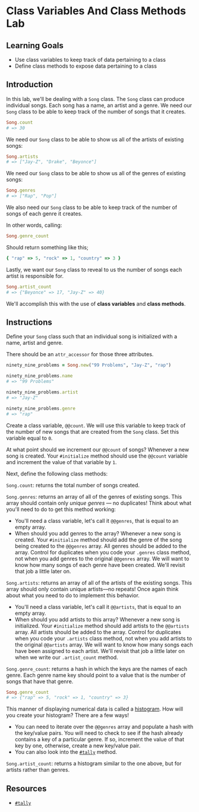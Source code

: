 # Class Variables And Class Methods Lab

## Learning Goals

- Use class variables to keep track of data pertaining to a class
- Define class methods to expose data pertaining to a class

## Introduction

In this lab, we'll be dealing with a `Song` class. The `Song` class can produce
individual songs. Each song has a name, an artist and a genre. We need our
`Song` class to be able to keep track of the number of songs that it creates.

```ruby
Song.count
# => 30
```

We need our `Song` class to be able to show us all of the artists of existing
songs:

```ruby
Song.artists
# => ["Jay-Z", "Drake", "Beyonce"]
```

We need our `Song` class to be able to show us all of the genres of existing
songs:

```ruby
Song.genres
# => ["Rap", "Pop"]
```

We also need our `Song` class to be able to keep track of the number of songs of
each genre it creates.

In other words, calling:

```ruby
Song.genre_count
```

Should return something like this;

```ruby
{ "rap" => 5, "rock" => 1, "country" => 3 }
```

Lastly, we want our `Song` class to reveal to us the number of songs each artist
is responsible for.

```ruby
Song.artist_count
# => {"Beyonce" => 17, "Jay-Z" => 40}
```

We'll accomplish this with the use of **class variables** and **class methods**.

## Instructions

Define your `Song` class such that an individual song is initialized with a
name, artist and genre.

There should be an `attr_accessor` for those three attributes.

```ruby
ninety_nine_problems = Song.new("99 Problems", "Jay-Z", "rap")

ninety_nine_problems.name
# => "99 Problems"

ninety_nine_problems.artist
# => "Jay-Z"

ninety_nine_problems.genre
# => "rap"
```

Create a class variable, `@@count`. We will use this variable to keep track of
the number of new songs that are created from the `Song` class. Set this
variable equal to `0`.

At what point should we increment our `@@count` of songs? Whenever a new song is
created. Your `#initialize` method should use the `@@count` variable and
increment the value of that variable by `1`.

Next, define the following class methods:

`Song.count`: returns the total number of songs created.

`Song.genres`: returns an array of all of the genres of existing songs. This
array should contain only _unique genres_ — no duplicates! Think about what
you'll need to do to get this method working:

- You'll need a class variable, let's call it `@@genres`, that is equal to an
  empty array.
- When should you add genres to the array? Whenever a new song is created.
  Your `#initialize` method should add the genre of the song being created to
  the `@@genres` array. All genres should be added to the array. Control for
  duplicates when you code your `.genres` class method, not when you add
  genres to the original `@@genres` array. We will want to know how many songs
  of each genre have been created. We'll revisit that job a little later on.

`Song.artists`: returns an array of all of the artists of the existing
songs. This array should only contain unique artists––no repeats! Once again
think about what you need to do to implement this behavior.

- You'll need a class variable, let's call it `@@artists`, that is equal to an
  empty array.
- When should you add artists to this array? Whenever a new song is
  initialized. Your `#initialize` method should add artists to the `@@artists`
  array. All artists should be added to the array. Control for duplicates when
  you code your `.artists` class method, not when you add artists to the
  original `@@artists` array. We will want to know how many songs each have
  been assigned to each artist. We'll revisit that job a little later on when
  we write our `.artist_count` method.

`Song.genre_count`: returns a hash in which the keys are the names of each
genre. Each genre name key should point to a value that is the number of songs
that have that genre.

```ruby
Song.genre_count
# => {"rap" => 5, "rock" => 1, "country" => 3}
```

This manner of displaying numerical data is called a
[histogram](https://en.wikipedia.org/wiki/Histogram). How will you create your
histogram? There are a few ways!

- You can need to iterate over the `@@genres` array and populate a hash with the
  key/value pairs. You will need to check to see if the hash already contains a
  key of a particular genre. If so, increment the value of that key by one,
  otherwise, create a new key/value pair.
- You can also look into the [`#tally`][tally docs] method.

`Song.artist_count`: returns a histogram similar to the one above, but for
artists rather than genres.

## Resources

- [`#tally`][tally docs]

[tally docs]: https://ruby-doc.org/core-2.7.0/Enumerable.html#method-i-tally
